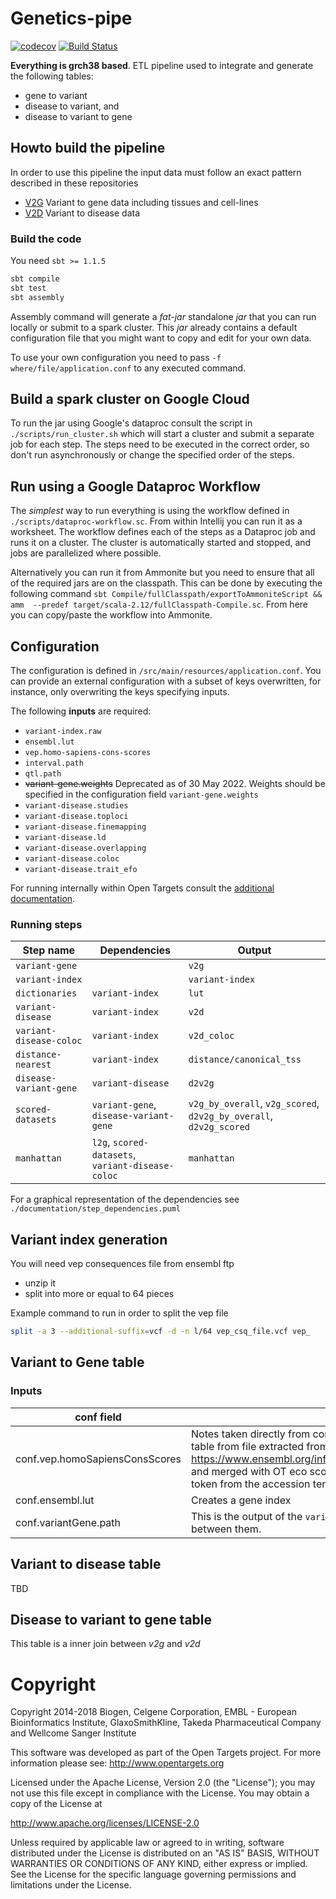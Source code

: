 # Genetics-pipe


[![codecov](https://codecov.io/gh/opentargets/genetics-pipe/branch/master/graph/badge.svg)](https://codecov.io/gh/opentargets/genetics-pipe)
[![Build Status](https://travis-ci.com/opentargets/genetics-pipe.svg?branch=master)](https://travis-ci.com/opentargets/genetics-pipe)

**Everything is grch38 based**. ETL pipeline used to integrate and generate the following tables: 

- gene to variant
- disease to variant, and
- disease to variant to gene

## Howto build the pipeline

In order to use this pipeline the input data must follow an exact pattern described in these repositories

- [V2G](https://github.com/opentargets/g2v_data) Variant to gene data including tissues and cell-lines
- [V2D](https://github.com/opentargets/v2d_data) Variant to disease data

### Build the code

You need `sbt >= 1.1.5`
 
```sh
sbt compile
sbt test
sbt assembly
```

Assembly command will generate a _fat-jar_ standalone _jar_ that you can run locally or submit to 
a spark cluster. This _jar_ already contains a default configuration file that you might want to copy
and edit for your own data.

To use your own configuration you need to pass `-f where/file/application.conf` to any executed command.

## Build a spark cluster on Google Cloud

To run the jar using Google's dataproc consult the script in `./scripts/run_cluster.sh` which will start a cluster 
and submit a separate job for each step. The steps need to be executed in the correct order, so don't run 
asynchronously or change the specified order of the steps.

## Run using a Google Dataproc Workflow

The _simplest_ way to run everything is using the workflow defined in `./scripts/dataproc-workflow.sc`. From within 
Intellij you can run it as a worksheet. The workflow defines each of the steps as a Dataproc job and runs it on a 
cluster. The cluster is automatically started and stopped, and jobs are parallelized where possible. 

Alternatively you can run it from Ammonite but you need to ensure that all of the required jars are on the classpath.
This can be done by executing the following command `sbt Compile/fullClasspath/exportToAmmoniteScript && amm 
--predef target/scala-2.12/fullClasspath-Compile.sc`. From here you can copy/paste the workflow into Ammonite. 

## Configuration

The configuration is defined in `/src/main/resources/application.conf`. You can provide an external configuration 
with a subset of keys overwritten, for instance, only overwriting the keys specifying inputs. 

The following __inputs__ are required:

- `variant-index.raw`
- `ensembl.lut`
- `vep.homo-sapiens-cons-scores`
- `interval.path`
- `qtl.path`
- ~~variant-gene.weights~~ Deprecated as of 30 May 2022. Weights should be specified in the configuration field 
  `variant-gene.weights`
- `variant-disease.studies`
- `variant-disease.toploci`
- `variant-disease.finemapping`
- `variant-disease.ld`
- `variant-disease.overlapping`
- `variant-disease.coloc`
- `variant-disease.trait_efo`

For running internally within Open Targets consult the [additional documentation](documentation/ot_genetics_deployment.md#Overview).

### Running steps

| Step name | Dependencies | Output |
| --- | --- | --- |
| `variant-gene` |  | `v2g` |
| `variant-index` |  | `variant-index` |
| `dictionaries` | `variant-index` | `lut` |
| `variant-disease` | `variant-index` | `v2d` |
| `variant-disease-coloc` | `variant-index` | `v2d_coloc` |
| `distance-nearest` | `variant-index` | `distance/canonical_tss` |
| `disease-variant-gene` |  `variant-disease` | `d2v2g` |
| `scored-datasets` | `variant-gene`, `disease-variant-gene` | `v2g_by_overall`, `v2g_scored`, `d2v2g_by_overall`, `d2v2g_scored` |
| `manhattan` | `l2g`, `scored-datasets`, `variant-disease-coloc` | `manhattan` |

For a graphical representation of the dependencies see `./documentation/step_dependencies.puml`

## Variant index generation

You will need vep consequences file from ensembl ftp

- unzip it
- split into more or equal to 64 pieces

Example command to run in order to split the vep file

```sh
split -a 3 --additional-suffix=vcf -d -n l/64 vep_csq_file.vcf vep_
``` 

## Variant to Gene table

### Inputs

| conf field | notes |
| --- | --- |
| conf.vep.homoSapiensConsScores | Notes taken directly from comment in code (might not be correct) load consequence table from file extracted from ensembl website https://www.ensembl.org/info/genome/variation/predicted_data.html#consequences and merged with OT eco scores table. We filter by only v2g_scores and get last token from the accession terms |
| conf.ensembl.lut | Creates a gene index |
| conf.variantGene.path | This is the output of the `variant-gene` step, so we assume there is a dependency between them. |

## Variant to disease table

TBD

## Disease to variant to gene table

This table is a inner join between _v2g_ and _v2d_

# Copyright
Copyright 2014-2018 Biogen, Celgene Corporation, EMBL - European Bioinformatics Institute, GlaxoSmithKline, Takeda Pharmaceutical Company and Wellcome Sanger Institute

This software was developed as part of the Open Targets project. For more information please see: http://www.opentargets.org

Licensed under the Apache License, Version 2.0 (the "License");
you may not use this file except in compliance with the License.
You may obtain a copy of the License at

   http://www.apache.org/licenses/LICENSE-2.0

Unless required by applicable law or agreed to in writing, software
distributed under the License is distributed on an "AS IS" BASIS,
WITHOUT WARRANTIES OR CONDITIONS OF ANY KIND, either express or implied.
See the License for the specific language governing permissions and
limitations under the License.
